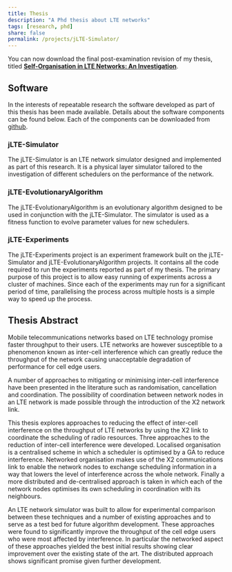 ```yaml
---
title: Thesis
description: "A Phd thesis about LTE networks"
tags: [research, phd]
share: false
permalink: /projects/jLTE-Simulator/
---
```


You can now download the final post-examination revision of my thesis,
titled [**Self-Organisation in LTE Networks: An
Investigation**](/assets/self-organisation-in-lte-networks-final.pdf).

## Software

In the interests of repeatable research the software developed as part
of this thesis has been made available. Details about the software
components can be found below. Each of the components can be
downloaded from [github](http://github.com/thompsy/jLTE-Simulator).

### jLTE-Simulator

The jLTE-Simulator is an LTE network simulator designed and
implemented as part of this research. It is a physical layer simulator
tailored to the investigation of different schedulers on the
performance of the network.

### jLTE-EvolutionaryAlgorithm

The jLTE-EvolutionaryAlgorithm is an evolutionary algorithm
designed to be used in conjunction with the jLTE-Simulator. The
simulator is used as a fitness function to evolve parameter values for
new schedulers.

### jLTE-Experiments

The jLTE-Experiments project is an experiment framework built on the
jLTE-Simulator and jLTE-EvolutionaryAlgorithm projects. It contains
all the code required to run the experiments reported as part of my
thesis. The primary purpose of this project is to allow easy running
of experiments across a cluster of machines. Since each of the
experiments may run for a significant period of time, parallelising
the process across multiple hosts is a simple way to speed up the
process.


## Thesis Abstract
Mobile telecommunications networks based on LTE technology
promise faster throughput to their users. LTE networks are
however susceptible to a phenomenon known as inter-cell interference
which can greatly reduce the throughput of the network causing
unacceptable degradation of performance for cell edge users.

A number of approaches to mitigating or minimising inter-cell
interference have been presented in the literature such as
randomisation, cancellation and coordination. The possibility of
coordination between network nodes in an LTE network is made
possible through the introduction of the X2 network link.

This thesis explores approaches to reducing the effect of inter-cell
interference on the throughput of LTE networks by using the X2 link to
coordinate the scheduling of radio resources. Three approaches to the
reduction of inter-cell interference were developed. Localised
organisation is a centralised scheme in which a scheduler is optimised
by a GA to reduce interference. Networked organisation makes use of
the X2 communications link to enable the network nodes to exchange
scheduling information in a way that lowers the level of interference
across the whole network. Finally a more distributed and
de-centralised approach is taken in which each of the network nodes
optimises its own scheduling in coordination with its neighbours.

An LTE network simulator was built to allow for experimental
comparison between these techniques and a number of existing
approaches and to serve as a test bed for future algorithm
development. These approaches were found to significantly improve the
throughput of the cell edge users who were most affected by
interference. In particular the networked aspect of these approaches
yielded the best initial results showing clear improvement over the
existing state of the art. The distributed approach shows significant
promise given further development.

